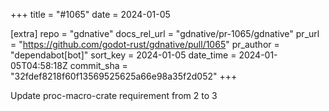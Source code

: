 +++
title = "#1065"
date = 2024-01-05

[extra]
repo = "gdnative"
docs_rel_url = "gdnative/pr-1065/gdnative"
pr_url = "https://github.com/godot-rust/gdnative/pull/1065"
pr_author = "dependabot[bot]"
sort_key = 2024-01-05
date_time = 2024-01-05T04:58:18Z
commit_sha = "32fdef8218f60f13569525625a66e98a35f2d052"
+++

Update proc-macro-crate requirement from 2 to 3

